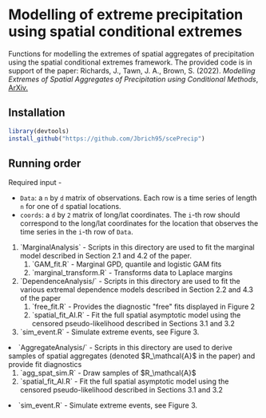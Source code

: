 # Modelling of extreme precipitation using spatial conditional extremes
Functions for modelling the extremes of spatial aggregates of precipitation using the spatial conditional extremes framework. The provided code is in support of the paper:
Richards, J., Tawn, J. A., Brown, S. (2022). <i>Modelling Extremes of Spatial Aggregates of Precipitation using Conditional Methods</i>, <a href = "https://arxiv.org/pdf/2102.10906.pdf">ArXiv.</a>
## Installation

```r
library(devtools)
install_github("https://github.com/Jbrich95/scePrecip")
```

## Running order
Required input - <ul> <li> `Data`: a `n` by `d` matrix of observations. Each row is a time series of length `n` for one of `d` spatial locations.</li>
          <li> `coords`: a `d` by `2` matrix of long/lat coordinates. The `i`-th row should correspond to the long/lat coordinates for the location that observes the time series in the `i`-th row of `Data`.</li></ul>
          
<ol>
  <li> `MarginalAnalysis` - Scripts in this directory are used to fit the marginal model described in Section 2.1 and 4.2 of the paper.<ol>
<li> `GAM_fit.R` - Marginal GPD, quantile and logistic GAM fits</li>
<li> `marginal_transform.R` - Transforms data to Laplace margins</li></ol>
</li>
  <li>`DependenceAnalysis/` - Scripts in this directory are used to fit the various extremal dependence models described in Section 2.2 and 4.3 of the paper<ol>
<li>`free_fit.R` - Provides the diagnostic "free" fits displayed in Figure 2</li>
<li>`spatial_fit_AI.R` - Fit the full spatial asymptotic model using the censored pseudo-likelihood described in Sections 3.1 and 3.2 </li></ol>
<li>`sim_event.R` - Simulate extreme events, see Figure 3. </li></ol>
</li>
  <li>`AggregateAnalysis/` - Scripts in this directory are used to derive samples of spatial aggregates (denoted $R_\mathcal{A}$ in the paper) and provide fit diagnostics <ol>
<li>`agg_spat_sim.R` - Draw samples of $R_\mathcal{A}$</li>
<li>`spatial_fit_AI.R` - Fit the full spatial asymptotic model using the censored pseudo-likelihood described in Sections 3.1 and 3.2 </li></ol>
<li>`sim_event.R` - Simulate extreme events, see Figure 3. </li></ol>
</li>
</ol>
